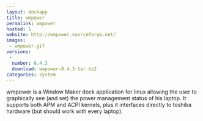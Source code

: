 ```yaml
---
layout: dockapp
title: wmpower
permalink: wmpower
hosted: 1
website: http://wmpower.sourceforge.net/
images:
 - wmpower.gif
versions:
 -
  number: 0.4.3
  download: wmpower-0.4.3.tar.bz2
categories: system
---
```

wmpower is a Window Maker dock application for linux allowing the user to graphically see (and set) the power management status of his laptop. It supports both APM and ACPI kernels, plus it interfaces directly to toshiba hardware (but should work with every laptop).
